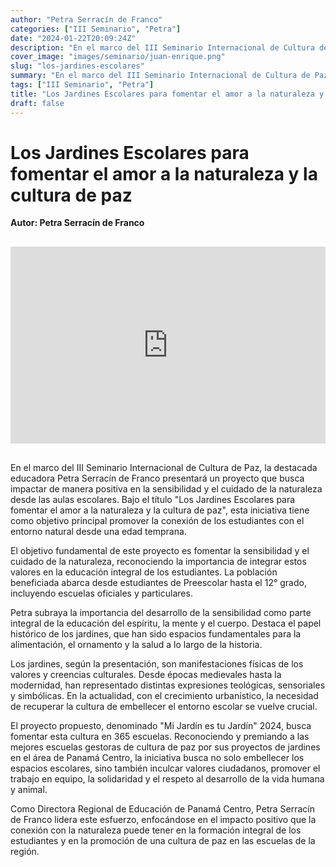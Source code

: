 ```yaml
---
author: "Petra Serracín de Franco"
categories: ["III Seminario", "Petra"]
date: "2024-01-22T20:09:24Z"
description: "En el marco del III Seminario Internacional de Cultura de Paz, la destacada educadora Petra Serracín de Franco presentará un proyecto que busca impactar de manera positiva en la sensibilidad y el cuidado de la naturaleza desde las aulas escolares."
cover_image: "images/seminario/juan-enrique.png"
slug: "los-jardines-escolares"
summary: "En el marco del III Seminario Internacional de Cultura de Paz, la destacada educadora Petra Serracín de Franco presentará un proyecto que busca impactar de manera positiva en la sensibilidad y el cuidado de la naturaleza desde las aulas escolares."
tags: ["III Seminario", "Petra"]
title: "Los Jardines Escolares para fomentar el amor a la naturaleza y la cultura de paz"
draft: false
---
```


# Los Jardines Escolares para fomentar el amor a la naturaleza y la cultura de paz

<div style="display: flex; justify-content: flex-start; font-weight: bold; margin-bottom: 30px;"> 
Autor: Petra Serracín de Franco
</div>

<div style="display: flex; justify-content: center; margin-bottom: 30px;">
<iframe width="560" height="315" src="https://www.youtube.com/embed/wkn-TJfUM7w?si=q0J3GGc8zcy7sw1b" title="YouTube video player" frameborder="0" allow="accelerometer; autoplay; clipboard-write; encrypted-media; gyroscope; picture-in-picture; web-share" allowfullscreen></iframe>
</div>

En el marco del III Seminario Internacional de Cultura de Paz, la destacada educadora Petra Serracín de Franco presentará un proyecto que busca impactar de manera positiva en la sensibilidad y el cuidado de la naturaleza desde las aulas escolares. Bajo el título "Los Jardines Escolares para fomentar el amor a la naturaleza y la cultura de paz", esta iniciativa tiene como objetivo principal promover la conexión de los estudiantes con el entorno natural desde una edad temprana.

El objetivo fundamental de este proyecto es fomentar la sensibilidad y el cuidado de la naturaleza, reconociendo la importancia de integrar estos valores en la educación integral de los estudiantes. La población beneficiada abarca desde estudiantes de Preescolar hasta el 12° grado, incluyendo escuelas oficiales y particulares.

Petra subraya la importancia del desarrollo de la sensibilidad como parte integral de la educación del espíritu, la mente y el cuerpo. Destaca el papel histórico de los jardines, que han sido espacios fundamentales para la alimentación, el ornamento y la salud a lo largo de la historia.

Los jardines, según la presentación, son manifestaciones físicas de los valores y creencias culturales. Desde épocas medievales hasta la modernidad, han representado distintas expresiones teológicas, sensoriales y simbólicas. En la actualidad, con el crecimiento urbanístico, la necesidad de recuperar la cultura de embellecer el entorno escolar se vuelve crucial.

El proyecto propuesto, denominado "Mi Jardín es tu Jardín" 2024, busca fomentar esta cultura en 365 escuelas. Reconociendo y premiando a las mejores escuelas gestoras de cultura de paz por sus proyectos de jardines en el área de Panamá Centro, la iniciativa busca no solo embellecer los espacios escolares, sino también inculcar valores ciudadanos, promover el trabajo en equipo, la solidaridad y el respeto al desarrollo de la vida humana y animal.

Como Directora Regional de Educación de Panamá Centro, Petra Serracín de Franco lidera este esfuerzo, enfocándose en el impacto positivo que la conexión con la naturaleza puede tener en la formación integral de los estudiantes y en la promoción de una cultura de paz en las escuelas de la región.
